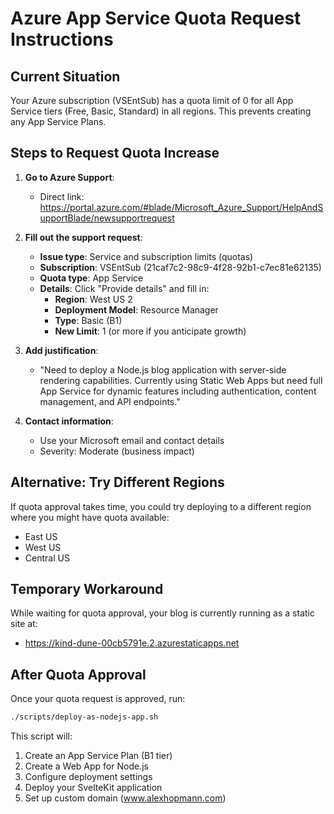 # Azure App Service Quota Request Instructions

## Current Situation
Your Azure subscription (VSEntSub) has a quota limit of 0 for all App Service tiers (Free, Basic, Standard) in all regions. This prevents creating any App Service Plans.

## Steps to Request Quota Increase

1. **Go to Azure Support**: 
   - Direct link: https://portal.azure.com/#blade/Microsoft_Azure_Support/HelpAndSupportBlade/newsupportrequest
   
2. **Fill out the support request**:
   - **Issue type**: Service and subscription limits (quotas)
   - **Subscription**: VSEntSub (21caf7c2-98c9-4f28-92b1-c7ec81e62135)
   - **Quota type**: App Service
   - **Details**: Click "Provide details" and fill in:
     - **Region**: West US 2
     - **Deployment Model**: Resource Manager
     - **Type**: Basic (B1) 
     - **New Limit**: 1 (or more if you anticipate growth)
   
3. **Add justification**:
   - "Need to deploy a Node.js blog application with server-side rendering capabilities. Currently using Static Web Apps but need full App Service for dynamic features including authentication, content management, and API endpoints."

4. **Contact information**:
   - Use your Microsoft email and contact details
   - Severity: Moderate (business impact)

## Alternative: Try Different Regions
If quota approval takes time, you could try deploying to a different region where you might have quota available:
- East US
- West US
- Central US

## Temporary Workaround
While waiting for quota approval, your blog is currently running as a static site at:
- https://kind-dune-00cb5791e.2.azurestaticapps.net

## After Quota Approval
Once your quota request is approved, run:
```bash
./scripts/deploy-as-nodejs-app.sh
```

This script will:
1. Create an App Service Plan (B1 tier)
2. Create a Web App for Node.js
3. Configure deployment settings
4. Deploy your SvelteKit application
5. Set up custom domain (www.alexhopmann.com)
